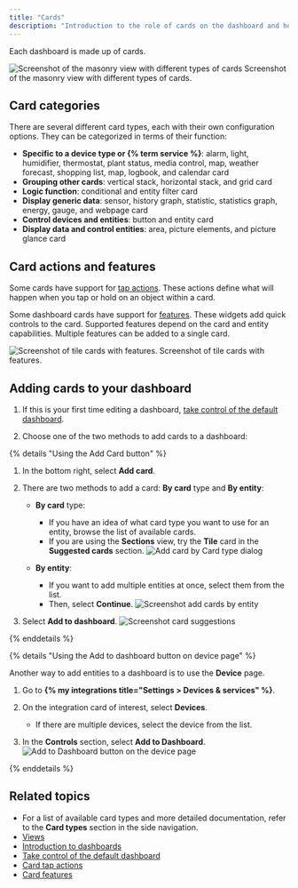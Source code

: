```yaml
---
title: "Cards"
description: "Introduction to the role of cards on the dashboard and how to add a card."
---
```


Each dashboard is made up of cards.

<p class='img'>
<img src='/images/getting-started/lovelace.png' alt='Screenshot of the masonry view with different types of cards'>
Screenshot of the masonry view with different types of cards.
</p>

## Card categories

There are several different card types, each with their own configuration options. They can be categorized in terms of their function:

- **Specific to a device type or {% term service %}**: alarm, light, humidifier, thermostat, plant status, media control, map, weather forecast, shopping list, map, logbook, and calendar card
- **Grouping other cards**: vertical stack, horizontal stack, and grid card
- **Logic function**: conditional and entity filter card
- **Display generic data**: sensor, history graph, statistic, statistics graph, energy, gauge, and webpage card
- **Control devices and entities**: button and entity card
- **Display data and control entities**: area, picture elements, and picture glance card

## Card actions and features

Some cards have support for [tap actions](/dashboards/actions/). These actions define what will happen when you tap or hold on an object within a card.

Some dashboard cards have support for [features](/dashboards/actions/). These widgets add quick controls to the card. Supported features depend on the card and entity capabilities. Multiple features can be added to a single card.

<p class='img'><img src='/images/dashboards/features/screenshot-tile-feature-grid.png' alt="Screenshot of tile cards with features.">
Screenshot of tile cards with features.
</p>

## Adding cards to your dashboard

1. If this is your first time editing a dashboard, [take control of the default dashboard](/dashboards/#get-started-with-your-own-dashboard).

2. Choose one of the two methods to add cards to a dashboard:

{% details "Using the Add Card button" %}

1. In the bottom right, select **Add card**.

2. There are two methods to add a card: **By card** type and **By entity**:
   - **By card** type:
        - If you have an idea of what card type you want to use for an entity, browse the list of available cards.
        - If you are using the **Sections** view, try the **Tile** card in the **Suggested cards** section.
        ![Add card by Card type dialog](/images/blog/2024-03-dashboard-chapter-1/sections-add-card-by-card.png)

   - **By entity**:
        - If you want to add multiple entities at once, select them from the list.
        - Then, select **Continue**.
        ![Screenshot add cards by entity](/images/dashboards/dashboard_add-by-entity_02.png)

3. Select **Add to dashboard**.
   ![Screenshot card suggestions](/images/dashboards/dashboard_add-by-entity_04.png)

{% enddetails %}

{% details "Using the Add to dashboard button on device page" %}

Another way to add entities to a dashboard is to use the **Device** page.

1. Go to **{% my integrations title="Settings > Devices & services" %}**.
2. On the integration card of interest, select **Devices**. 
   - If there are multiple devices, select the device from the list.

3. In the **Controls** section, select **Add to Dashboard**.
  ![Add to Dashboard button on the device page](/images/blog/2024-03-dashboard-chapter-1/sections-add-from-device-page.jpg)

{% enddetails %}

## Related topics

- For a list of available card types and more detailed documentation, refer to the **Card types** section in the side navigation.
- [Views](/dashboards/views/)
- [Introduction to dashboards](/dashboards/)
- [Take control of the default dashboard](/dashboards/#get-started-with-your-own-dashboard)
- [Card tap actions](/dashboards/actions/)
- [Card features](/dashboards/actions/)